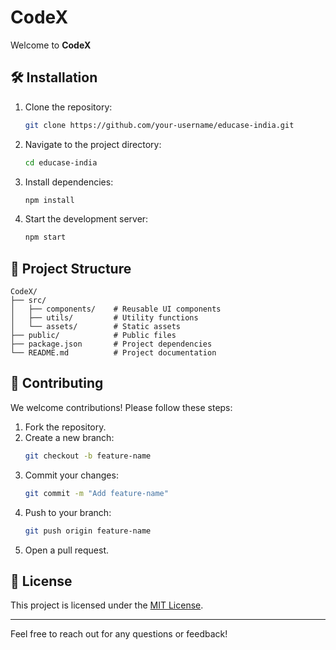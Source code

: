 # CodeX

Welcome to **CodeX**

## 🛠️ Installation

1. Clone the repository:
    ```bash
    git clone https://github.com/your-username/educase-india.git
    ```
2. Navigate to the project directory:
    ```bash
    cd educase-india
    ```
3. Install dependencies:
    ```bash
    npm install
    ```
4. Start the development server:
    ```bash
    npm start
    ```

## 📂 Project Structure

```
CodeX/
├── src/
│   ├── components/    # Reusable UI components
│   ├── utils/         # Utility functions
│   └── assets/        # Static assets
├── public/            # Public files
├── package.json       # Project dependencies
└── README.md          # Project documentation
```

## 🤝 Contributing

We welcome contributions! Please follow these steps:

1. Fork the repository.
2. Create a new branch:
    ```bash
    git checkout -b feature-name
    ```
3. Commit your changes:
    ```bash
    git commit -m "Add feature-name"
    ```
4. Push to your branch:
    ```bash
    git push origin feature-name
    ```
5. Open a pull request.

## 📄 License

This project is licensed under the [MIT License](LICENSE).

---

Feel free to reach out for any questions or feedback!
